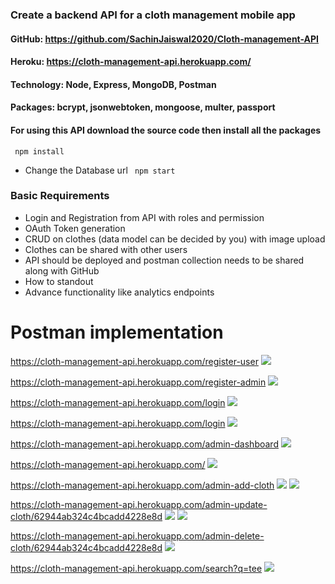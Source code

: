 ### Create a backend API for a cloth management mobile app

#### GitHub: https://github.com/SachinJaiswal2020/Cloth-management-API
#### Heroku: https://cloth-management-api.herokuapp.com/
#### Technology: Node, Express, MongoDB, Postman
#### Packages: bcrypt, jsonwebtoken, mongoose, multer, passport

#### For using this API download the source code then install all the packages
 `  npm install `

- Change the Database url
 `  npm start `
 
 ### Basic Requirements

- Login and Registration from API with roles and permission
- OAuth Token generation
- CRUD on clothes (data model can be decided by you) with image upload
- Clothes can be shared with other users
- API should be deployed and postman collection needs to be shared along with GitHub
- How to standout
- Advance functionality like analytics endpoints

# Postman implementation

https://cloth-management-api.herokuapp.com/register-user
![](https://res.cloudinary.com/dmd4hfbsi/image/upload/v1653886046/asset/register-user_fbwyob.png)


https://cloth-management-api.herokuapp.com/register-admin
![](https://res.cloudinary.com/dmd4hfbsi/image/upload/v1653884592/asset/register-admin_w9tojj.png)


https://cloth-management-api.herokuapp.com/login
![](https://res.cloudinary.com/dmd4hfbsi/image/upload/v1653886046/asset/login-user_q1xk2e.png)


https://cloth-management-api.herokuapp.com/login
![](https://res.cloudinary.com/dmd4hfbsi/image/upload/v1653886045/asset/login-admin_lpnnwo.png)


https://cloth-management-api.herokuapp.com/admin-dashboard
![](https://res.cloudinary.com/dmd4hfbsi/image/upload/v1653886046/asset/admin-home_dog6h5.png)


https://cloth-management-api.herokuapp.com/
![](https://res.cloudinary.com/dmd4hfbsi/image/upload/v1653886045/asset/home_bjkmrx.png)


https://cloth-management-api.herokuapp.com/admin-add-cloth
![](https://res.cloudinary.com/dmd4hfbsi/image/upload/v1653886045/asset/add-cloth_c1bytd.png)
![](https://res.cloudinary.com/dmd4hfbsi/image/upload/v1653886045/asset/add-cloth-db_fhw7ay.png)


https://cloth-management-api.herokuapp.com/admin-update-cloth/62944ab324c4bcadd4228e8d
![](https://res.cloudinary.com/dmd4hfbsi/image/upload/v1653886046/asset/update-cloth_g6ndyn.png)
![](https://res.cloudinary.com/dmd4hfbsi/image/upload/v1653886046/asset/update-cloth-db_hsj2tz.png)


https://cloth-management-api.herokuapp.com/admin-delete-cloth/62944ab324c4bcadd4228e8d
![](https://res.cloudinary.com/dmd4hfbsi/image/upload/v1653886046/asset/delete-cloth_hbdjzn.png)


https://cloth-management-api.herokuapp.com/search?q=tee
![](https://res.cloudinary.com/dmd4hfbsi/image/upload/v1653886046/asset/search_nbzpkn.png)


